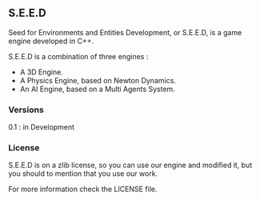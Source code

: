 ## S.E.E.D ##

Seed for Environments and Entities Development, or S.E.E.D, is a game engine
developed in C++.

S.E.E.D is a combination of three engines :

- A 3D Engine.
- A Physics Engine, based on Newton Dynamics.
- An AI Engine, based on a Multi Agents System.

### Versions ###

0.1 : in Development

### License ###

S.E.E.D is on a zlib license, so you can use our engine and modified it, but
you should to mention that you use our work.

For more information check the LICENSE file.
